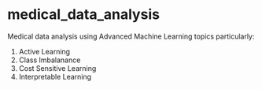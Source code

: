 # medical_data_analysis
Medical data analysis using Advanced Machine Learning topics particularly:
1) Active Learning
2) Class Imbalanance
3) Cost Sensitive Learning
4) Interpretable Learning


